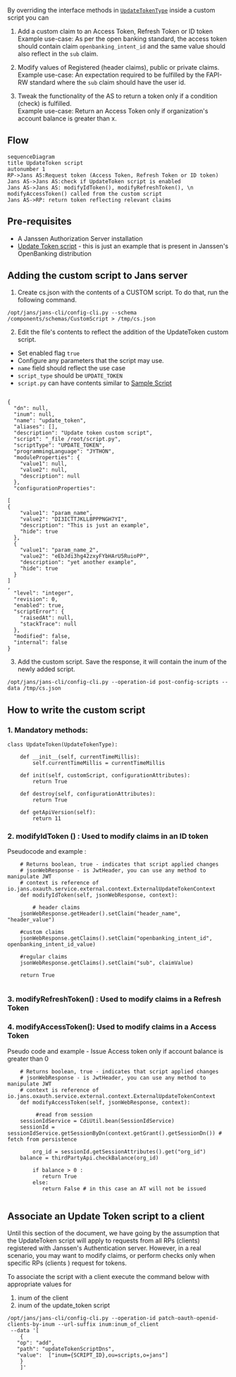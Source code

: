  By overriding the interface methods in [`UpdateTokenType`](https://github.com/JanssenProject/jans/blob/main/jans-core/script/src/main/java/io/jans/model/custom/script/type/token/UpdateTokenType.java) inside a custom script you can

 1. Add a custom claim to an Access Token, Refresh Token or ID token
 <br/>Example use-case:  As per the open banking standard, the access token should contain claim `openbanking_intent_id` and the same value should also reflect in the `sub` claim. 
    
 2. Modify values of Registered (header claims), public or private claims.
 <br/>Example use-case: An expectation required to be fulfilled by the FAPI-RW standard where the `sub` claim should have the user id. 

 3. Tweak the functionality of the AS to return a token only if a condition (check) is fulfilled. 
 <br/>Example use-case: Return an Access Token only if organization's account balance is greater than x.

## Flow 
```mermaid
sequenceDiagram
title UpdateToken script
autonumber 1
RP->Jans AS:Request token (Access Token, Refresh Token or ID token)
Jans AS->Jans AS:check if UpdateToken script is enabled
Jans AS->Jans AS: modifyIdToken(), modifyRefreshToken(), \n modifyAccessToken() called from the custom script
Jans AS->RP: return token reflecting relevant claims
```

## Pre-requisites
- A Janssen Authorization Server installation
- [Update Token script](https://github.com/JanssenProject/jans-setup/blob/openbank/static/extension/update_token/UpdateToken.py) - this is just an example that is present in Janssen's OpenBanking distribution


## Adding the custom script to Jans server

1. Create cs.json with the contents of a CUSTOM script. To do that, run the following command.
```
/opt/jans/jans-cli/config-cli.py --schema /components/schemas/CustomScript > /tmp/cs.json
```
2. Edit the file's contents to reflect the addition of the UpdateToken custom script.

 *  Set enabled flag `true`
 *  Configure any parameters that the script may use.
 *  `name` field should reflect the use case
 *  `script_type` should be `UPDATE_TOKEN`
 *  `script.py` can have contents similar to [Sample Script](https://github.com/JanssenProject/jans-setup/blob/openbank/static/extension/update_token/UpdateToken.py)

```

{
  "dn": null,
  "inum": null,
  "name": "update_token",
  "aliases": [],
  "description": "Update token custom script",
  "script": "_file /root/script.py",
  "scriptType": "UPDATE_TOKEN",
  "programmingLanguage": "JYTHON",
  "moduleProperties": {
    "value1": null,
    "value2": null,
    "description": null
  },
  "configurationProperties": 

[
{
  	"value1": "param_name",
  	"value2": "DI3ICTTJKLL8PPPNGH7YI",
  	"description": "This is just an example",
  	"hide": true
  },
  {
  	"value1": "param_name_2",
  	"value2": "eEbJdi3hg42zxyFYbHArU5RuioPP",
  	"description": "yet another example",
  	"hide": true
  }
]
,
  "level": "integer",
  "revision": 0,
  "enabled": true,
  "scriptError": {
    "raisedAt": null,
    "stackTrace": null
  },
  "modified": false,
  "internal": false
}
```
3. Add the custom script. Save the response, it will contain the inum of the newly added script.
```
/opt/jans/jans-cli/config-cli.py --operation-id post-config-scripts --data /tmp/cs.json
```

## How to write the custom script

### 1. Mandatory methods:
```
class UpdateToken(UpdateTokenType):

    def __init__(self, currentTimeMillis):
        self.currentTimeMillis = currentTimeMillis

    def init(self, customScript, configurationAttributes):
        return True

    def destroy(self, configurationAttributes):
        return True

    def getApiVersion(self):
        return 11
````
### 2. modifyIdToken () : Used to modify claims in an ID token 

Pseudocode and example : 
```
    # Returns boolean, true - indicates that script applied changes 
    # jsonWebResponse - is JwtHeader, you can use any method to manipulate JWT
    # context is reference of io.jans.oxauth.service.external.context.ExternalUpdateTokenContext 
    def modifyIdToken(self, jsonWebResponse, context):
              
        # header claims
	jsonWebResponse.getHeader().setClaim("header_name", "header_value")
			
	#custom claims
	jsonWebResponse.getClaims().setClaim("openbanking_intent_id", openbanking_intent_id_value)
			
	#regular claims        
	jsonWebResponse.getClaims().setClaim("sub", claimValue)

	return True
	
```
### 3.  modifyRefreshToken() :  Used to modify claims in a Refresh Token

### 4.  modifyAccessToken():  Used to modify claims in a Access Token

Pseudo code and example - Issue Access token only if account balance is greater than 0
```
    # Returns boolean, true - indicates that script applied changes 
    # jsonWebResponse - is JwtHeader, you can use any method to manipulate JWT
    # context is reference of io.jans.oxauth.service.external.context.ExternalUpdateTokenContext 
    def modifyAccessToken(self, jsonWebResponse, context):
              
         #read from session 
	sessionIdService = CdiUtil.bean(SessionIdService)
	sessionId = sessionIdService.getSessionByDn(context.getGrant().getSessionDn()) # fetch from persistence

        org_id = sessionId.getSessionAttributes().get("org_id")
	balance = thirdPartyApi.checkBalance(org_id)

        if balance > 0 :
           return True
        else:
           return False # in this case an AT will not be issued
	
```

## Associate an Update Token script to a client
Until this section of the document, we have going by the assumption that the UpdateToken script will apply to requests from all RPs (clients) registered with Janssen's Authentication server.
However, in a real scenario, you may want to modify claims, or perform checks only when specific RPs (clients ) request for tokens.


To associate the script with a client execute the command below with appropriate values for
1. inum of the client 
2. inum of the update_token script

 ```
 /opt/jans/jans-cli/config-cli.py --operation-id patch-oauth-openid-clients-by-inum --url-suffix inum:inum_of_client
  --data '[
     {
	"op": "add",
	"path": "updateTokenScriptDns",
	"value":  ["inum={SCRIPT_ID},ou=scripts,o=jans"]
     }
     ]' 
```

